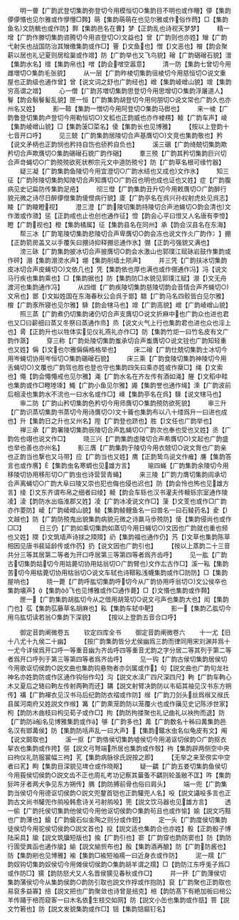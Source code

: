 <!-- { "loadSidebar": true } -->
　　明一瞢【广韵武登切集韵弥登切今用模恒切○集韵目不明也或作矒】儚【集韵儚儚惽也见尔雅或作懜懵□顭】萌【集韵萌萌在也见尔雅或作俗作蕄】□【集韵鱼名文防鯍也或作防】鄸【集韵邑名在曹】梦【正韵乱也诗视天梦梦】
　　精一增【广韵作滕切集韵咨腾切今用咨登切○文益也】曾【广韵则也亦姓】矰【广韵弋射矢也战国防治其矰缴集韵或作□】罾【文鱼也】憎【文恶也】橧【韵会聚薪以居也礼记夏则居桧巢或作竲】防【广韵举也又飞鸟貌】磳【广韵硱磳石貌】潧【集韵水名】缯【集韵帛也】噌【韵会噌空嚣意】
　　清一防【集韵七曾切今用雌増切○集韵毛张貌】
　　从一层【广韵昨棱切集韵徂棱切今用慈恒切○说文重屋也正韵级也通作曾】曾【说文词之舒也广韵经也】嶒【集韵崚嶒山貌】竲【集韵穷高谓之竲】
　　心一僧【广韵苏増切集韵思登切今用思增切○集韵浮屠道人】鬙【韵会鬅鬙髪乱貌】匣一恒【广韵集韵胡登切今用何朋切○说文常也广韵久也亦州名又姓】
　　影一鞥【集韵一憎切今用阿登切○集韵马辔也】
　　来一棱【广韵鲁登切集韵卢登切今用勒恒切○文柧也正韵威也亦作棱楞】輘【广韵车声】崚【集韵崚嶒山貌】□【集韵菠□菜名】倰【集韵长也见博雅】
　　【按以上登韵十七音开口呼】
　　见三兢【广韵集韵居陵切合声基膺切○文竞也集韵敬也】矜【说文矛柄也正韵悯也矜持自饬也骄矜自负也】
　　溪三碅【广韵绮兢切集韵欺矜切合声欺膺切○集韵碅磳石貌广韵作硱】
　　羣三殑【广韵其矜切集韵巨兴切合声竒蝇切○广韵殑殑欲死状栁宗元文中道防殑兮】防【广韵草名根可缘竹器】
　　疑三凝【广韵集韵鱼陵切今用宜澄切○广韵水结也又成也文作氷】
　　知三征【广韵陟陵切集韵知陵切合声知膺切○广韵召也明也成也证也又姓】症【广韵腹病见史记扁防传集韵足疮】
　　彻三僜【广韵集韵丑升切今用敕膺切○广韵醉行貌元微之诗尽日醉儚僜集韵倰僜病行貌】庱【广韵亭名在呉兴孙权射虎处见呉志】睖【广韵睖瞪视】
　　澄三澄【广韵陵切集韵持陵切合声池蝇切○韵会清也文作澂或作瀓】惩【正韵戒也止也创也通作征】憕【韵会心平曰憕又人名唐有李憕】瞪【广韵视也】橙【集韵橘属】征【集韵县名在同州】承【韵会汉县名在东海】
　　帮三冰【广韵笔陵切集韵悲陵切合声卑膺切○韵会冻也说文作仌广韵作冫】掤【正韵箭房盖又以手覆矢曰掤诗抑释掤忌通作氷】弸【正韵弓强貌又满也】
　　滂三砯【广韵集韵披冰切合声披膺切○韵会水激山也郭璞江赋砯岩鼓作集韵或作砰】淜【集韵淜滂水声】堋【集韵削墙土陨声】
　　并三凭【广韵扶冰切集韵皮冰切合声皮蝇切○文依几也】凭【集韵依也厚也满也或作倗通作冯】冯【说文马行疾也集韵乘也】□【集韵据也】防【集韵防□水貌见郭璞江赋】淜【文无舟渡河也集韵通作冯】
　　从四缯【广韵疾陵切集韵慈陵切韵会音情合声齐蝇切○文帛也】鄫【文姒姓国在东海春秋公会呉于鄫】驓【广韵马名四骹皆白见尔雅】橧【广韵豕所寝也见尔雅】騬【韵会犗马也】竲【广韵高貌】嶒【广韵崚嶒山貌】
　　照三蒸【广韵煮仍切集韵诸仍切合声支膺切○说文折麻中也广韵众也进也君也又□曰薪细曰蒸又冬祭曰蒸通作烝】烝【说文火气上行也集韵君也进也众也淫上也】脀【正韵升也以牲体实见仪礼燕礼亦作□】防【集韵竹炬一曰竹名皮有文广韵作篜】
　　穿三称【广韵处陵切集韵蚩承切合声蚩膺切○说文铨也广韵知轻重也又姓】偁【文也尔雅偁偁格格举也】
　　床二磳【广韵仕兢切集韵士冰切今用岑蝇切协用岑恒切○集韵碅磳石貌】
　　床三乘【广韵食陵切集韵神陵切今用舌蝇切○文覆也广韵驾也胜也登也守也集韵四矢曰乘亦姓或作椉□】绳【文索也】憴【韵会憴憴戒也见尔雅】渑【广韵水名在齐左传有酒如渑】塍【文稻中畦也集韵或作□畻堘塖】鱦【广韵小鱼见尔雅】譝【集韵誉也通作绳】溗【广韵波前后相淩也集韵水不流也一曰水名或作□】嵊【集韵亭名在呉】騬【说文犗马也】
　　审二防【广韵山矜切集韵色矜切今用师膺切○集韵殑防欲死貌】
　　审三升【广韵识蒸切集韵书蒸切今用诗膺切○文十籥也集韵布以八十缕爲升一曰进也成也】升【集韵日之升也又州名】陞【广韵登也跻也】胜【文任也广韵举也】
　　禅三承【广韵署陵切集韵辰陵切合声匙蝇切○广韵次也奉也受也又姓】丞【广韵佐也翊也说文作□】
　　晓三兴【广韵集韵虚陵切合声希膺切○文起也广韵盛也举也善也亦州名】
　　影三膺【广韵集韵于陵切今用衣兢切○说文胷也广韵亲也正韵当也撃也又马带】应【广韵当也又姓】鹰【正韵鸷鸟说文作痽】譍【集韵答言也或作噟】【集韵虫名寒蜩也见雄方言】
　　喻四蝇【广韵集韵余陵切今用移陵切协用移形切○广韵虫也诗营营青蝇】
　　来三陵【广韵力膺切集韵闾承切合声离蝇切○广韵大阜曰陵又崇也犯也侮也侵也迟也】防【韵会怜也怖也见雄方言】绫【文东齐谓布帛之细者曰绫】輘【韵会车轹也汉书灌夫传輘轹宗室通作陵凌】淩【韵防水出临淮郡又姓】凌【广韵冰凌说文作□】蔆【文芰也或作□广韵亦作菱防】崚【广韵崚嶒山貌】鲮【集韵鲮鲤鱼名一曰兽名一曰石鲮药名】夌【文越也】防【广韵防殑鬼出貌集韵病貌元微之诗羸马歩殑防】倰【集韵侵尚也或作□□】
　　日三仍【广韵如乘切集韵如蒸切今用日蝇切○文因也广韵就也重也频也又姓】陾【文筑墙声诗捄之陾陾】礽【集韵福也通作仍】艿【文草也集韵陈草相因见唐书裴延龄传或作芿】扔【说文因也广韵引也】
　　【按以上蒸韵二十三音共分三等其居第二等者为开口呼居第三等第四等者爲齐齿呼】
　　见一肱【广韵古切集韵姑切今用姑薨切协用姑翁切○广韵臂也文作厷古作□】溪一鞃【集韵苦切今用枯薨切协用枯翁切○说文车轼也诗鞹鞃浅幭集韵或作□防防】□【集韵屋响也】
　　晓一薨【广韵呼肱切集韵呼切今从广韵协用呼翁切○文公侯卒也集韵壊声】【集韵飞也见博雅或作□通作薨】□【文惽也集韵或作顭】
　　匣一【广韵集韵胡肱切今从之借用胡笼切○说文弓声也集韵大也】闳【集韵门也】苰【集韵苰藤草名胡麻也】鞃【集韵车轼中靶】
　　影一【集韵乙肱切今用乌肱切读若翁○集韵下深貌】
　　【按以上登韵五音合口呼】

　　御定音韵阐微卷五
　　钦定四库全书
　　御定音韵阐微卷六
　　十一尤【旧十八尤十九侯二十幽】
　　【按广韵集韵皆分尤侯幽爲三韵而律同用宋刘渊并爲十一尤今详侯爲开口呼一等重音幽为齐齿呼四等重音尤韵之字分居二等其列于第二等者爲开口呼列于第三等第四等者爲齐齿呼】
　　见一钩【广韵古侯切集韵居侯切今用歌讴切侯韵○説文曲也集韵钩悬物者亦剑属或作】句【説文曲也广韵句龙社神名亦姓韵防或作区通作钩俗作勾】沟【説文水渎广四尺深四尺】軥【广韵车軥心木又夏后之辂曰軥左传射两軥而还】韝【説文射臂决韵防以韦韬其袖见汉书东方朔传】褠【广韵襌衣见汉书马后纪韵防衣褶或作防】缑【广韵刀剑头丝爲缑又缑氏县属河南府又姓説文作缑】篝【广韵熏笼韵防以笼覆火也或作簼见史记陈渉世家】枸【韵防木曲枝曰枸见荀子或作□】拘【韵防拘搂聚也礼记曲礼以袂拘而退】防【广韵防船名见博雅集韵或作】够【广韵多也】冓【广韵数名十秭曰冓集韵邑名汉有邯冓侯】防【集韵防咶声乱一曰大声】【集韵鼊水虫名似龟皮有文】阄【说文鬬取也】
　　溪一抠【广韵恪侯切集韵墟侯切今用渴讴切侯韵○广韵抠衣挈衣也集韵或作挎】彄【説文弓弩端所居也集韵或作彀】袧【集韵辟两侧空中央曰袧仪礼防服裳幅三袧】芤【集韵病脉徐氏説按之即】
　　【无举之来至傍实中空者曰芤】眗【集韵目深貌见埤仓或作晓眍】
　　疑一齵【广韵五娄切集韵鱼侯切今用莪侯切侯韵○説文齿不正也周礼考功记察其葘蚤不齵则轮虽敝不匡】吽【集韵狋吽牙者两犬争见东方朔传】腢【韵防膊前骨也俗曰肩头】
　　端一兜【广韵集韵当侯切今用德讴切侯韵○説文兜鍪首铠也正韵驩兜人名】吺【説文讘吺多言也正韵古文尚书驩兜作鸼吺韩愈诗关弓射鸼吺】篼【説文饮马器也见雄方言】
　　透一偷【广韵托侯切集韵他侯切今用他讴切侯韵○集韵茍且也或作愉】媮【説文巧黠也广韵薄也】鍮【广韵鍮石似金陶之则分或作鋀】
　　定一头【广韵度侯切集韵徒侯切今用驼侯切侯韵○説文首也】投【説文适也集韵合也亦姓】骰【正韵骰子博陆采具】牏【説文筑牖短版也】揄【广韵引也】窬【广韵穿也韵防窦也】防【韵防行圊受粪函也通作牏】緰【説文緰赀布也】酘【集韵酒再酿】防【广韵防酱也】防【集韵剜也见博雅】褕【集韵□褕短袖襦一曰近身衣或作防】
　　泥一羺【广韵奴钩切集韵奴侯切今用傩侯切侯韵○集韵胡羊谓之羺】□【韵防江东呼兎子爲□或作防□】獳【韵防怒犬又人名晋侯獳见春秋或作□】
　　并一抔【广韵薄侯切集韵蒲侯切今从集韵侯韵○韵防引取也説文作捊或作抱防】裒【广韵聚也正韵取也易裒多益寡】掊【説文把也广韵聚敛也诗曾是掊克】棓【韵防髙下有絶加板曰棓公羊传踊于棓而窥客一曰木名依生枝交如网】防【説文小缶也集韵或作瓿】箁【説文竹箬也】防【説文发貌集韵或作□】锫【集韵锫鏂钉名】
